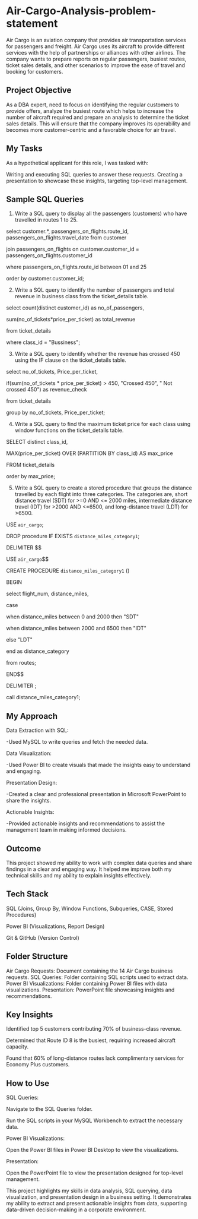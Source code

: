 # Air-Cargo-Analysis-problem-statement
Air Cargo is an aviation company that provides air transportation services for passengers and freight. Air Cargo uses its aircraft to provide different services with the help of partnerships or alliances with other airlines. The company wants to prepare reports on regular passengers, busiest routes, ticket sales details, and other scenarios to improve the ease of travel and booking for customers.

## Project Objective
As a DBA expert, need to focus on identifying the regular customers to provide offers, analyze the busiest route which helps to increase the number of aircraft required and prepare an analysis to determine the ticket sales details. This will ensure that the company improves its operability and becomes more customer-centric and a favorable choice for air travel.

## My Tasks

As a hypothetical applicant for this role, I was tasked with:

Writing and executing SQL queries to answer these requests.
Creating a presentation to showcase these insights, targeting top-level management.

## Sample SQL Queries
1. Write a SQL query to display all the passengers (customers) who have travelled in routes 1 to 25.

select customer.*, passengers_on_flights.route_id, passengers_on_flights.travel_date from customer

join passengers_on_flights on customer.customer_id = passengers_on_flights.customer_id

where passengers_on_flights.route_id between 01 and 25

order by customer.customer_id;

2. Write a SQL query to identify the number of passengers and total revenue in business class from the ticket_details table. 

select count(distinct customer_id) as no_of_passengers, 

sum(no_of_tickets*price_per_ticket) as total_revenue

from ticket_details 

where class_id = "Bussiness";

3.  Write a SQL query to identify whether the revenue has crossed 450 using the IF clause on the ticket_details table.

select no_of_tickets, Price_per_ticket,

if(sum(no_of_tickets * price_per_ticket) > 450, "Crossed 450", " Not crossed 450") as revenue_check 

from ticket_details

group by no_of_tickets, Price_per_ticket;

4. Write a SQL query to find the maximum ticket price for each class using window functions on the ticket_details table.

SELECT distinct class_id, 

MAX(price_per_ticket) OVER (PARTITION BY class_id) AS max_price

FROM ticket_details

order by max_price;

5. Write a SQL query to create a stored procedure that groups the distance travelled by each flight into three categories. The categories are, short distance travel (SDT) for >=0 AND <= 2000 miles, intermediate distance travel (IDT) for >2000 AND <=6500, and long-distance travel (LDT) for >6500. 

USE `air_cargo`;

DROP procedure IF EXISTS `distance_miles_category1`;

DELIMITER $$

USE `air_cargo`$$

CREATE PROCEDURE `distance_miles_category1` ()

BEGIN

select flight_num, distance_miles,

case

when distance_miles between 0 and 2000 then "SDT"

when distance_miles between 2000 and 6500 then "IDT"

else "LDT"

end as distance_category

from routes;

END$$

DELIMITER ;

call distance_miles_category1;

## My Approach
Data Extraction with SQL:

-Used MySQL to write queries and fetch the needed data.

Data Visualization:

-Used Power BI to create visuals that made the insights easy to understand and engaging.

Presentation Design:

-Created a clear and professional presentation in Microsoft PowerPoint to share the insights.

Actionable Insights:

-Provided actionable insights and recommendations to assist the management team in making informed decisions.

## Outcome
This project showed my ability to work with complex data queries and share findings in a clear and engaging way. It helped me improve both my technical skills and my ability to explain insights effectively.

## Tech Stack
SQL (Joins, Group By, Window Functions, Subqueries, CASE, Stored Procedures)

Power BI (Visualizations, Report Design)

Git & GitHub (Version Control)

## Folder Structure
Air Cargo Requests: Document containing the 14 Air Cargo business requests.
SQL Queries: Folder containing SQL scripts used to extract data.
Power BI Visualizations: Folder containing Power BI files with data visualizations.
Presentation: PowerPoint file showcasing insights and recommendations.

  ## Key Insights
Identified top 5 customers contributing 70% of business-class revenue.

Determined that Route ID 8 is the busiest, requiring increased aircraft capacity.

Found that 60% of long-distance routes lack complimentary services for Economy Plus customers.

## How to Use
SQL Queries:

Navigate to the SQL Queries folder.

Run the SQL scripts in your MySQL Workbench to extract the necessary data.

Power BI Visualizations:

Open the Power BI files in Power BI Desktop to view the visualizations.

Presentation:

Open the PowerPoint file to view the presentation designed for top-level management.


This project highlights my skills in data analysis, SQL querying, data visualization, and presentation design in a business setting. It demonstrates my ability to extract and present actionable insights from data, supporting data-driven decision-making in a corporate environment.


